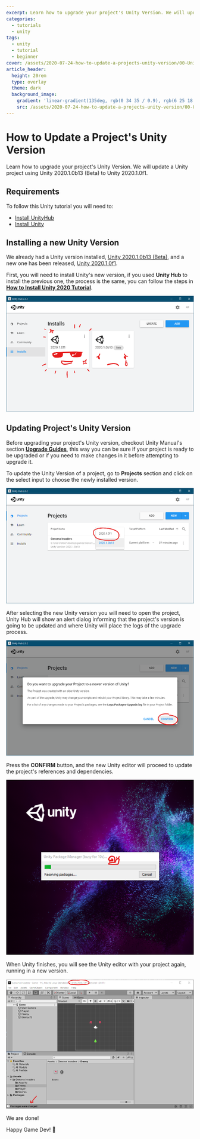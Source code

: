 ```yaml
---
excerpt: Learn how to upgrade your project's Unity Version. We will update a Unity project using  Unity 2020.1.0b13 (Beta) to Unity 2020.1.0f1.
categories:
  - tutorials
  - unity
tags:
  - unity
  - tutorial
  - beginner
cover: /assets/2020-07-24-how-to-update-a-projects-unity-version/00-Unity_2020.1_Now_available.jpg
article_header:
  height: 20rem
  type: overlay
  theme: dark
  background_image:
    gradient: 'linear-gradient(135deg, rgb(0 34 35 / 0.9), rgb(6 25 18 / 0.9))'
    src: /assets/2020-07-24-how-to-update-a-projects-unity-version/00-Unity_2020.1_Now_available.jpg
---
```


# How to Update a Project's Unity Version

Learn how to upgrade your project's Unity Version. We will update a Unity project using  Unity 2020.1.0b13 (Beta) to Unity 2020.1.0f1.

<!--more-->

## Requirements

To follow this Unity tutorial you will need to:

- [Install UnityHub](https://unity3d.com/es/get-unity/download)
- [Install Unity](../_posts/2020-07-02-how-to-install-unity-2020.md)

## Installing a new Unity Version

We already had a Unity version installed, [Unity 2020.1.0b13 (Beta)](https://blogs.unity3d.com/es/2020/03/17/unity-2020-1-beta-is-now-available-for-feedback/), and a new one has been released, [Unity 2020.1.0f1](https://blogs.unity3d.com/es/2020/07/23/unity-2020-1-is-now-available/).

First, you will need to install Unity's new version, if you used **Unity Hub** to install the previous one, the process is the same, you can follow the steps in [**How to Install Unity 2020 Tutorial**](../_posts/2020-07-02-how-to-install-unity-2020.md).

![01-Unity_Hub_Installs_with_new_version_installed](../assets/2020-07-24-how-to-update-a-projects-unity-version/01-Unity_Hub_Installs_with_new_version_installed.png)

## Updating Project's Unity Version

Before upgrading your project's Unity version, checkout Unity Manual's section [**Upgrade Guides**](https://docs.unity3d.com/2020.1/Documentation/Manual/UpgradeGuides.html), this way you can be sure if your project is ready to be upgraded or if you need to make changes in it before attempting to upgrade it.

To update the Unity Version of a project, go to **Projects** section and click on the select input to choose the newly installed version.

![02-Unity_Hub_Project_Unity_version_selection](../assets/2020-07-24-how-to-update-a-projects-unity-version/02-Unity_Hub_Project_Unity_version_selection.png)

After selecting the new Unity version you will need to open the project, Unity Hub will show an alert dialog informing that the project's version is going to be updated and where Unity will place the logs of the upgrade process.

![03-Unity_Hub_Project_Unity_version_upgrade_alert](../assets/2020-07-24-how-to-update-a-projects-unity-version/03-Unity_Hub_Project_Unity_version_upgrade_alert.png)

Press the **CONFIRM** button, and the new Unity editor will proceed to update the project's references and dependencies.

![04-Unity_Project_open_in_progress](../assets/2020-07-24-how-to-update-a-projects-unity-version/04-Unity_Project_open_in_progress.png)

When Unity finishes, you will see the Unity editor with your project again, running in a new version.

![05-Unity_Project_opened](../assets/2020-07-24-how-to-update-a-projects-unity-version/05-Unity_Project_opened.png)

We are done!


Happy Game Dev! :space_invader: